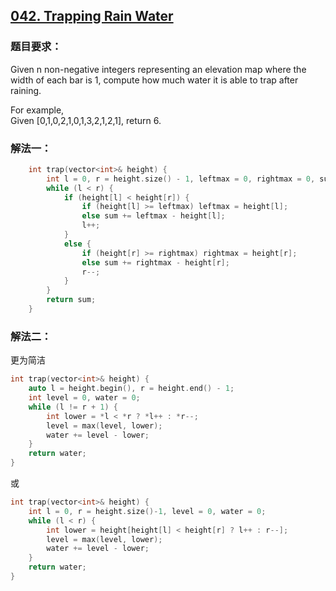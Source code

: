 ## [042. Trapping Rain Water](https://leetcode.com/problems/trapping-rain-water/#/description)
### 题目要求：
Given n non-negative integers representing an elevation map where the width of each bar is 1, compute how much water it is able to trap after raining.

For example, <br>
Given [0,1,0,2,1,0,1,3,2,1,2,1], return 6.
### 解法一：
```c
	int trap(vector<int>& height) {
		int l = 0, r = height.size() - 1, leftmax = 0, rightmax = 0, sum = 0;
		while (l < r) {
			if (height[l] < height[r]) {
				if (height[l] >= leftmax) leftmax = height[l];
				else sum += leftmax - height[l];
				l++;
			}
			else {
				if (height[r] >= rightmax) rightmax = height[r];
				else sum += rightmax - height[r];
				r--;
			}
		}
		return sum;
	}
```
### 解法二：
更为简洁
```c
int trap(vector<int>& height) {
    auto l = height.begin(), r = height.end() - 1;
    int level = 0, water = 0;
    while (l != r + 1) {
        int lower = *l < *r ? *l++ : *r--;
        level = max(level, lower);
        water += level - lower;
    }
    return water;
}
```
或
```c
int trap(vector<int>& height) {
    int l = 0, r = height.size()-1, level = 0, water = 0;
    while (l < r) {
        int lower = height[height[l] < height[r] ? l++ : r--];
        level = max(level, lower);
        water += level - lower;
    }
    return water;
}
```
